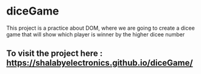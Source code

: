 # diceGame
This project is a practice about DOM, where we are going to create a dicee game that will show which player is winner by the higher dicee number

## To visit the project here :  https://shalabyelectronics.github.io/diceGame/
